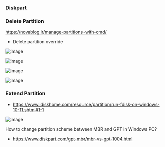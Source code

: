 ### Diskpart 

### Delete Partition 
https://novablog.ir/manage-partitions-with-cmd/ 
- Delete partition override

![image](https://github.com/user-attachments/assets/b458c07c-11e9-44ee-bc32-f21f19c49c91)

![image](https://github.com/user-attachments/assets/8b620ba6-ad9d-4088-9528-6fcb317af739)

![image](https://github.com/user-attachments/assets/ea8e6689-47c0-4613-9995-cece34fdb1f7)

![image](https://github.com/user-attachments/assets/de102590-7d11-4e4a-95fb-54130df36a07)


### Extend Partition
- https://www.idiskhome.com/resource/partition/run-fdisk-on-windows-10-11.shtml#1-1

![image](https://github.com/user-attachments/assets/9d497f13-876b-4762-af1f-d80b0522ae67)


 
 

How to change partition scheme between MBR and GPT in Windows PC? 
- https://www.diskpart.com/gpt-mbr/mbr-vs-gpt-1004.html 
